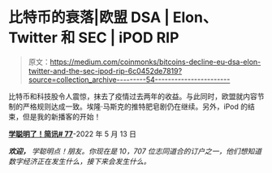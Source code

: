 # 比特币的衰落|欧盟 DSA | Elon、Twitter 和 SEC | iPOD RIP

> 原文：<https://medium.com/coinmonks/bitcoins-decline-eu-dsa-elon-twitter-and-the-sec-ipod-rip-6c0452de7819?source=collection_archive---------54----------------------->

比特币和科技股令人震惊，抹去了疫情过去两年的收益。与此同时，欧盟就内容节制的严格规则达成一致。埃隆·马斯克的推特肥皂剧仍在继续。另外，iPod 的结束，但是我的新播客的开始！

[**学聪明了！简讯# 77**](https://rickhuckstep.com/newsletter77-bitcoin-bigtechregs-ipod/)-2022 年 5 月 13 日

***欢迎，*** *学聪明点！朋友。你现在是 10，707 位志同道合的订户之一，他们想知道数字经济正在发生什么，接下来会发生什么。*